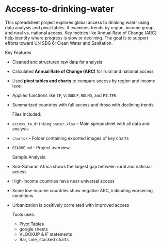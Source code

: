 # Access-to-drinking-water
This spreadsheet project explores global access to drinking water using data analysis and pivot tables. It examines trends by region, income group, and rural vs. national access. Key metrics like Annual Rate of Change (ARC) help identify where progress is slow or declining. The goal is to support efforts toward UN SDG 6: Clean Water and Sanitation.

 Key Features

- Cleaned and structured raw data for analysis
- Calculated **Annual Rate of Change (ARC)** for rural and national access
- Used **pivot tables and charts** to compare access by region and income level
- Applied functions like `IF`, `VLOOKUP`, `ROUND`, and `FILTER`
- Summarized countries with full access and those with declining trends
  
   Files Included:

- `access_to_drinking_water.xlsx` – Main spreadsheet with all data and analysis
- `charts/` – Folder containing exported images of key charts
- `README.md` – Project overview

  Sample Analysis:

- Sub-Saharan Africa shows the largest gap between rural and national access
- High-income countries have near-universal access
- Some low-income countries show negative ARC, indicating worsening conditions
- Urbanization is positively correlated with improved access

   Tools uses:  
  - Pivot Tables
  - google sheets
  - VLOOKUP & IF statements    
  - Bar, Line, stacked charts
    
